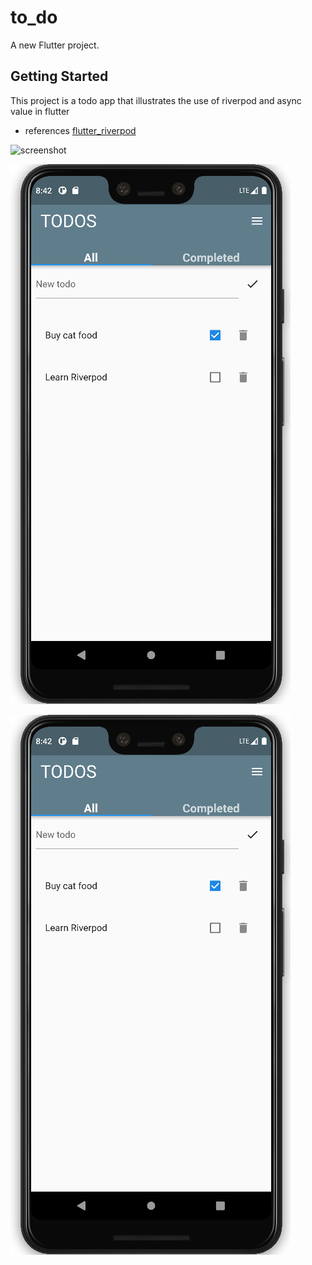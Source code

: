 # to_do

A new Flutter project.

## Getting Started

This project is a todo app that illustrates the use of riverpod and async value in flutter

- references [flutter_riverpod](https://pub.dev/packages/flutter_riverpod)

![screenshot](https://github.com/De-pitcher/todo/blob/main/screenshots/Screenshot%20from%202022-08-29%2020-42-28.png,https://github.com/De-pitcher/todo/blob/main/screenshots/Screenshot%20from%202022-08-29%2020-42-49.png)



![screenshot](https://github.com/De-pitcher/todo/blob/main/screenshots/Screenshot%20from%202022-08-29%2020-42-49.png)


![screenshot](https://github.com/De-pitcher/todo/blob/main/screenshots/Screenshot%20from%202022-08-29%2020-42-49.png)